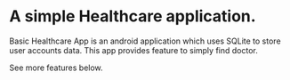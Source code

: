 # A simple Healthcare application.

Basic Healthcare App is an android application which uses SQLite to store user accounts data. This app provides feature to simply find doctor.

See more features below.
